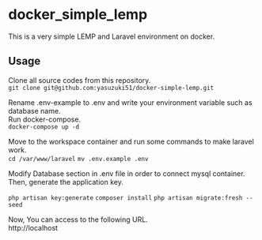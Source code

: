 # docker_simple_lemp

This is a very simple LEMP and Laravel environment on docker.

## Usage
Clone all source codes from this repository.  
`git clone git@github.com:yasuzuki51/docker-simple-lemp.git`

Rename .env-example to .env and write your environment variable such as database name.  
Run docker-compose.  
`docker-compose up -d`

Move to the workspace container and run some commands to make laravel work.  
`cd /var/www/laravel`
`mv .env.example .env`

Modify Database section in .env file in order to connect mysql container.  
Then, generate the application key.  

`php artisan key:generate`
`composer install`
`php artisan migrate:fresh --seed`

Now, You can access to the following URL.  
http://localhost
